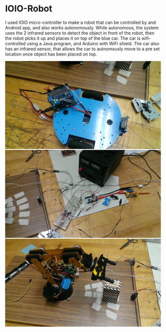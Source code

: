 # IOIO-Robot
I used IOIO micro-controller to make a robot that can be controlled by and Android app, and also works autonomously. While autonomous, the system uses the 2 infrared sensors to detect the object in front of the robot, then the robot picks it up and places it on top of the blue car. The car is wifi-controlled using a Java program, and Arduino with WiFi shield. The car also has an infrared sensor, that allows the car to autnomously move to a pre set location once object has been placed on top.


![img1](image1.jpg)
![img2](image2.jpg)
![img3](image3.jpg)

